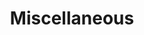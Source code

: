 ---
title: "Miscellaneous"
image: "cover.jpg"
style:
    background: "#1fcc92"
    color: "#fff"
weight: 0
---